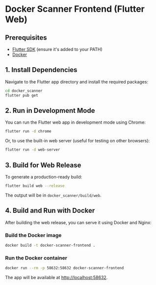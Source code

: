 # Docker Scanner Frontend (Flutter Web)

## Prerequisites
- [Flutter SDK](https://docs.flutter.dev/get-started/install) (ensure it's added to your PATH)
- [Docker](https://docs.docker.com/get-docker/)

## 1. Install Dependencies
Navigate to the Flutter app directory and install the required packages:

```bash
cd docker_scanner
flutter pub get
```

## 2. Run in Development Mode
You can run the Flutter web app in development mode using Chrome:

```bash
flutter run -d chrome
```

Or, to use the built-in web server (useful for testing on other browsers):

```bash
flutter run -d web-server
```

## 3. Build for Web Release
To generate a production-ready build:

```bash
flutter build web --release
```

The output will be in `docker_scanner/build/web`.

## 4. Build and Run with Docker
After building the web release, you can serve it using Docker and Nginx:

### Build the Docker image

```bash
docker build -t docker-scanner-frontend .
```

### Run the Docker container

```bash
docker run --rm -p 58632:58632 docker-scanner-frontend
```

The app will be available at [http://localhost:58632](http://localhost:58632).

